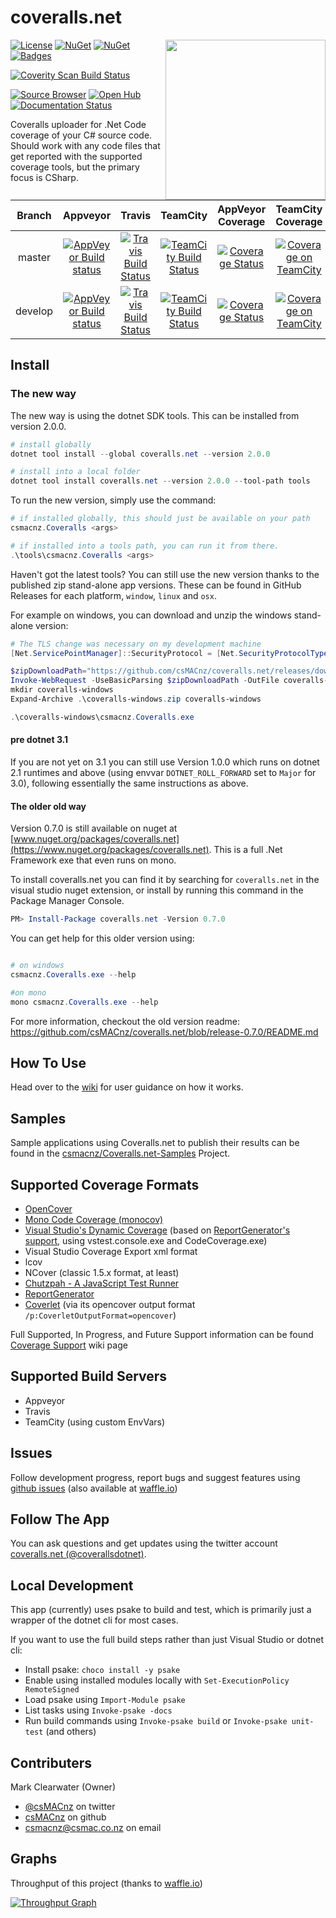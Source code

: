 coveralls.net
=============

<img align="right" width="256px" height="256px" src="http://img.csmac.nz/coverallsNet-256.svg">

[![License](http://img.shields.io/:license-mit-blue.svg)](http://csmacnz.mit-license.org)
[![NuGet](https://img.shields.io/nuget/v/coveralls.net.svg)](https://www.nuget.org/packages/coveralls.net)
[![NuGet](https://img.shields.io/nuget/dt/coveralls.net.svg)](https://www.nuget.org/packages/coveralls.net)
[![Badges](http://img.shields.io/:badges-16/16-ff6799.svg)](https://github.com/badges/badgerbadgerbadger)

[![Coverity Scan Build Status](https://scan.coverity.com/projects/3696/badge.svg)](https://scan.coverity.com/projects/3696)

[![Source Browser](https://img.shields.io/badge/Browse-Source-green.svg)](http://sourcebrowser.io/Browse/csMACnz/coveralls.net)
[![Open Hub](https://img.shields.io/badge/Open-Hub-0185CA.svg)](https://www.openhub.net/p/coverallsdotnet)
[![Documentation Status](https://readthedocs.org/projects/coverallsnet/badge/?version=latest)](https://readthedocs.org/projects/coverallsnet/?badge=latest)

Coveralls uploader for .Net Code coverage of your C# source code. Should work with any code files that get reported with the supported coverage tools, but the primary focus is CSharp.

| Branch  | Appveyor | Travis | TeamCity | AppVeyor Coverage | TeamCity Coverage |
|:-------:|:--------:|:------:|:--------:|:-----------------:|:-----------------:|
| master  |[![AppVeyor Build status](https://ci.appveyor.com/api/projects/status/m9hqgm8a38s4vke1/branch/master?svg=true)](https://ci.appveyor.com/project/MarkClearwater/coveralls-net/branch/master)|[![Travis Build Status](https://img.shields.io/travis/csMACnz/coveralls.net/master.svg)](https://travis-ci.org/csMACnz/coveralls.net/branches)|[![TeamCity Build Status](https://teamcity.jetbrains.com/app/rest/builds/buildType:OpenSourceProjects_CoverallsNet_Build,branch:master/statusIcon.svg)](https://teamcity.jetbrains.com/viewType.html?buildTypeId=OpenSourceProjects_CoverallsNet_Build&branch_OpenSourceProjects_CoverallsNet=master)|[![Coverage Status](https://img.shields.io/coveralls/csMACnz/coveralls.net/master.svg)](https://coveralls.io/r/csMACnz/coveralls.net?branch=master)|[![Coverage on TeamCity](https://img.shields.io/coveralls/csMACnz/coveralls.net/TC_master.svg)](https://coveralls.io/r/csMACnz/coveralls.net?branch=TC_master)|
| develop |[![AppVeyor Build status](https://ci.appveyor.com/api/projects/status/m9hqgm8a38s4vke1/branch/develop?svg=true)](https://ci.appveyor.com/project/MarkClearwater/coveralls-net/branch/develop)|[![Travis Build Status](https://img.shields.io/travis/csMACnz/coveralls.net/develop.svg)](https://travis-ci.org/csMACnz/coveralls.net/branches)|[![TeamCity Build Status](https://teamcity.jetbrains.com/app/rest/builds/buildType:OpenSourceProjects_CoverallsNet_Build,branch:develop/statusIcon.svg)](https://teamcity.jetbrains.com/viewType.html?buildTypeId=OpenSourceProjects_CoverallsNet_Build&branch_OpenSourceProjects_CoverallsNet=develop)|[![Coverage Status](https://img.shields.io/coveralls/csMACnz/coveralls.net/develop.svg)](https://coveralls.io/r/csMACnz/coveralls.net?branch=develop)|[![Coverage on TeamCity](https://img.shields.io/coveralls/csMACnz/coveralls.net/TC_develop.svg)](https://coveralls.io/r/csMACnz/coveralls.net?branch=TC_develop)|

Install
-------

### The new way ####

The new way is using the dotnet SDK tools. This can be installed from version 2.0.0.

``` powershell
# install globally
dotnet tool install --global coveralls.net --version 2.0.0

# install into a local folder
dotnet tool install coveralls.net --version 2.0.0 --tool-path tools
```

To run the new version, simply use the command:

``` powershell
# if installed globally, this should just be available on your path
csmacnz.Coveralls <args>

# if installed into a tools path, you can run it from there.
.\tools\csmacnz.Coveralls <args>
```

Haven't got the latest tools? You can still use the new version thanks to the published zip stand-alone app versions. These can be found in GitHub Releases for each platform, `window`, `linux` and `osx`.

For example on windows, you can download and unzip the windows stand-alone version:

``` powershell
# The TLS change was necessary on my development machine
[Net.ServicePointManager]::SecurityProtocol = [Net.SecurityProtocolType]::Tls12

$zipDownloadPath="https://github.com/csMACnz/coveralls.net/releases/download/2.0.0/coveralls.net.2.0.0-windows.zip"
Invoke-WebRequest -UseBasicParsing $zipDownloadPath -OutFile coveralls-windows.zip
mkdir coveralls-windows
Expand-Archive .\coveralls-windows.zip coveralls-windows

.\coveralls-windows\csmacnz.Coveralls.exe

```
#### pre dotnet 3.1 ####

If you are not yet on 3.1 you can still use Version 1.0.0 which runs on dotnet 2.1 runtimes and above (using envvar `DOTNET_ROLL_FORWARD` set to `Major` for 3.0), following essentially the same instructions as above.

#### The older old way ####

Version 0.7.0 is still available on nuget at [www.nuget.org/packages/coveralls.net](https://www.nuget.org/packages/coveralls.net). This is a full .Net Framework exe that even runs on mono.

To install coveralls.net you can find it by searching for `coveralls.net` in the visual studio nuget extension, or install by running this command in the Package Manager Console.

``` powershell
PM> Install-Package coveralls.net -Version 0.7.0
```

You can get help for this older version using:

``` powershell

# on windows
csmacnz.Coveralls.exe --help

#on mono
mono csmacnz.Coveralls.exe --help
```

For more information, checkout the old version readme: https://github.com/csMACnz/coveralls.net/blob/release-0.7.0/README.md

How To Use
----------

Head over to the [wiki](https://github.com/csMACnz/coveralls.net/wiki) for user guidance on how it works.

Samples
-------

Sample applications using Coveralls.net to publish their results can be found in the [csmacnz/Coveralls.net-Samples](https://github.com/csmacnz/Coveralls.net-Samples) Project.

Supported Coverage Formats
--------------------------

* [OpenCover](https://github.com/sawilde/opencover)
* [Mono Code Coverage (monocov)](http://www.mono-project.com/docs/debug+profile/profile/code-coverage/)
* [Visual Studio's Dynamic Coverage](http://msdn.microsoft.com/en-us/library/dd299398%28v=vs.90%29.aspx) (based on [ReportGenerator's support](https://reportgenerator.codeplex.com/wikipage?title=Visual%20Studio%20Coverage%20Tools),  using vstest.console.exe and CodeCoverage.exe)
* Visual Studio Coverage Export xml format
* lcov
* NCover (classic 1.5.x format, at least)
* [Chutzpah - A JavaScript Test Runner](https://github.com/mmanela/chutzpah)
* [ReportGenerator](http://danielpalme.github.io/ReportGenerator/)
* [Coverlet](https://github.com/tonerdo/coverlet) (via its opencover output format `/p:CoverletOutputFormat=opencover`)

Full Supported, In Progress, and Future Support information can be found [Coverage Support](https://github.com/csMACnz/coveralls.net/wiki/Coverage-Support) wiki page

Supported Build Servers
-----------------------

* Appveyor
* Travis
* TeamCity (using custom EnvVars)

Issues
------

Follow development progress, report bugs and suggest features using [github issues](https://github.com/csMACnz/coveralls.net/issues) (also available at [waffle.io](https://waffle.io/csmacnz/coveralls.net))

Follow The App
--------------

You can ask questions and get updates using the twitter account [coveralls.net (@coverallsdotnet)](https://twitter.com/coverallsdotnet).

Local Development
-----------------

This app (currently) uses psake to build and test, which is primarily just a wrapper of the dotnet cli for most cases.

If you want to use the full build steps rather than just Visual Studio or dotnet cli:

* Install psake:  `choco install -y psake`
* Enable using installed modules locally with `Set-ExecutionPolicy RemoteSigned`
* Load psake using `Import-Module psake`
* List tasks using `Invoke-psake -docs`
* Run build commands using `Invoke-psake build` or `Invoke-psake unit-test` (and others)

Contributers
------------

Mark Clearwater (Owner)

* [@csMACnz](https://twitter.com/csmacnz) on twitter
* [csMACnz](https://github.com/csMACnz) on github
* <csmacnz@csmac.co.nz> on email

Graphs
------

Throughput of this project (thanks to [waffle.io](https://waffle.io/))

[![Throughput Graph](https://graphs.waffle.io/csmacnz/coveralls.net/throughput.svg)](https://waffle.io/csmacnz/coveralls.net/metrics)
